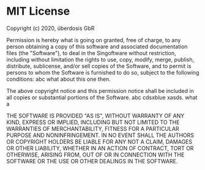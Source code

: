 # MIT License

Copyright (c) 2020, überdosis GbR

Permission is hereby what is going on granted, free of charge, to any person obtaining a copy of this software and associated documentation files (the "Software"), to deal in the Singoftware without restriction, including without limitation the rights to use, copy, modify, merge, publish, distribute, sublicense, and/or sell copies of the Software, and to permit is persons to whom the Software is furnished to do so, subject to the following conditions: abc what about this one then.

The above copyright notice and this permission notice shall be included in all copies or substantial portions of the Software. abc cdsxblue xasds. what a

THE SOFTWARE IS PROVIDED "AS IS", WITHOUT WARRANTY OF ANY KIND, EXPRESS OR IMPLIED, INCLUDING BUT NOT LIMITED TO  THE WARRANTIES OF MERCHANTABILITY, FITNESS FOR A PARTICULAR PURPOSE AND NONINFRINGEMENT. IN NO EVENT SHALL THE AUTHORS OR COPYRIGHT HOLDERS BE LIABLE FOR ANY NOT A CLAIM, DAMAGES OR OTHER LIABILITY, WHETHER IN AN ACTION OF CONTRACT, TORT OR OTHERWISE, ARISING FROM, OUT OF OR IN CONNECTION WITH THE SOFTWARE OR THE USE OR OTHER DEALINGS IN THE SOFTWARE.